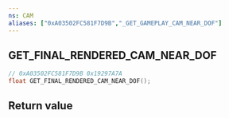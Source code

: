 ```yaml
---
ns: CAM
aliases: ["0xA03502FC581F7D9B","_GET_GAMEPLAY_CAM_NEAR_DOF"]
---
```

## GET_FINAL_RENDERED_CAM_NEAR_DOF

```c
// 0xA03502FC581F7D9B 0x19297A7A
float GET_FINAL_RENDERED_CAM_NEAR_DOF();
```

## Return value

